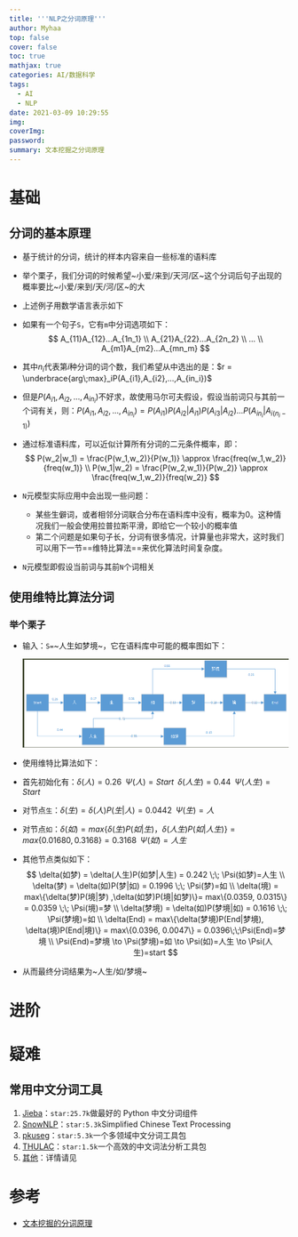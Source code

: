 ```yaml
---
title: '''NLP之分词原理'''
author: Myhaa
top: false
cover: false
toc: true
mathjax: true
categories: AI/数据科学
tags:
  - AI
  - NLP
date: 2021-03-09 10:29:55
img:
coverImg:
password:
summary: 文本挖掘之分词原理
---
```


# 基础

## 分词的基本原理

* 基于统计的分词，统计的样本内容来自一些标准的语料库

* 举个栗子，我们分词的时候希望~小爱/来到/天河/区~这个分词后句子出现的概率要比~小爱/来到/天/河/区~的大

* 上述例子用数学语言表示如下

* 如果有一个句子`S`，它有`m`中分词选项如下：
  $$
  A_{11}A_{12}...A_{1n_1}  \\
  A_{21}A_{22}...A_{2n_2}  \\
  ...  \\
  A_{m1}A_{m2}...A_{mn_m}
  $$

* 其中$n_i$代表第$i$种分词的词个数，我们希望从中选出的是：$r = \underbrace{arg\;max}_iP(A_{i1},A_{i2},...,A_{in_i})$

* 但是$P(A_{i1},A_{i2},...,A_{in_i})$不好求，故使用马尔可夫假设，假设当前词只与其前一个词有关，则：$P(A_{i1},A_{i2},...,A_{in_i}) = P(A_{i1})P(A_{i2}|A_{i1})P(A_{i3}|A_{i2})...P(A_{in_i}|A_{i(n_i-1)})$

* 通过标准语料库，可以近似计算所有分词的二元条件概率，即：
  $$
  P(w_2|w_1) = \frac{P(w_1,w_2)}{P(w_1)} \approx \frac{freq(w_1,w_2)}{freq(w_1)}  \\
  P(w_1|w_2) = \frac{P(w_2,w_1)}{P(w_2)} \approx \frac{freq(w_1,w_2)}{freq(w_2)}
  $$

* `N`元模型实际应用中会出现一些问题：

  * 某些生僻词，或者相邻分词联合分布在语料库中没有，概率为0。这种情况我们一般会使用拉普拉斯平滑，即给它一个较小的概率值
  * 第二个问题是如果句子长，分词有很多情况，计算量也非常大，这时我们可以用下一节==维特比算法==来优化算法时间复杂度。

* `N`元模型即假设当前词与其前`N`个词相关

## 使用维特比算法分词

### 举个栗子

* 输入：`S=`~人生如梦境~，它在语料库中可能的概率图如下：

  ![图片来源：文本挖掘的分词原理](NLP%E4%B9%8B%E5%88%86%E8%AF%8D%E5%8E%9F%E7%90%86/image-20210309171556507.png)

* 使用维特比算法如下：

* 首先初始化有：$\delta(人) = 0.26\;\;\Psi(人)=Start\;\;\delta(人生) = 0.44\;\;\Psi(人生)=Start$

* 对节点`生`：$\delta(生) = \delta(人)P(生|人) = 0.0442 \;\; \Psi(生)=人$

* 对节点`如`：$\delta(如) = max\{\delta(生)P(如|生)，\delta(人生)P(如|人生)\} = max\{0.01680, 0.3168\} = 0.3168 \;\; \Psi(如) = 人生$

* 其他节点类似如下：
  $$
  \delta(如梦) = \delta(人生)P(如梦|人生) = 0.242 \;\; \Psi(如梦)=人生  \\
  \delta(梦) = \delta(如)P(梦|如) = 0.1996 \;\; \Psi(梦)=如  \\
  \delta(境) = max\{\delta(梦)P(境|梦) ,\delta(如梦)P(境|如梦)\}= max\{0.0359, 0.0315\} = 0.0359 \;\; \Psi(境)=梦  \\
  \delta(梦境) = \delta(如)P(梦境|如) = 0.1616 \;\; \Psi(梦境)=如  \\
  \delta(End) = max\{\delta(梦境)P(End|梦境), \delta(境)P(End|境)\} = max\{0.0396, 0.0047\} = 0.0396\;\;\Psi(End)=梦境 \\
  \Psi(End)=梦境 \to \Psi(梦境)=如 \to \Psi(如)=人生 \to \Psi(人生)=start
  $$

* 从而最终分词结果为~人生/如/梦境~

# 进阶

# 疑难

## 常用中文分词工具

1. [Jieba](https://github.com/fxsjy/jieba)：`star:25.7k`做最好的 Python 中文分词组件
2. [SnowNLP](https://github.com/isnowfy/snownlp)：`star:5.3k`Simplified Chinese Text Processing
3. [pkuseg](https://github.com/lancopku/pkuseg-python)：`star:5.3k`一个多领域中文分词工具包
4. [THULAC](https://github.com/thunlp/THULAC-Python)：`star:1.5k`一个高效的中文词法分析工具包
5. [其他](https://www.52nlp.cn/python%e4%b8%ad%e6%96%87%e5%88%86%e8%af%8d%e5%b7%a5%e5%85%b7-%e5%90%88%e9%9b%86-%e5%88%86%e8%af%8d%e5%ae%89%e8%a3%85-%e5%88%86%e8%af%8d%e4%bd%bf%e7%94%a8-%e5%88%86%e8%af%8d%e6%b5%8b%e8%af%95)：详情请见

# 参考

* [文本挖掘的分词原理](https://www.cnblogs.com/pinard/p/6677078.html)

